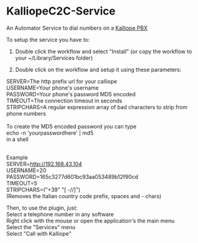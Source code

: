KalliopeC2C-Service
==================

An Automator Service to dial numbers on a <a href="http://www.kalliopepbx.com//">Kalliope PBX</a>

To setup the service you have to:<br>


1) Double click the workflow and select "Install" (or copy the workflow to your ~/Library/Services folder)

2) Double click on the workflow and setup it using these parameters:

SERVER=The http prefix url for your calliope<br>
USERNAME=Your phone's username<br>
PASSWORD=Your phone's password MD5 encoded<br>
TIMEOUT=The connection timeout in seconds<br>
STRIPCHARS=A regular expression array of bad characters to strip from phone numbers<br>
<br>
To create the MD5 encoded password you can type<br>
echo -n 'yourpasswordhere' |  md5<br>
in a shell<br>
<br>

Example<br>
SERVER=http://192.168.43.104<br>
USERNAME=20<br>
PASSWORD=165c3277d601bc93aa053489b12f90cd<br>
TIMEOUT=5<br>
STRIPCHARS=("+39" "[ -//]") <br>
(Removes the Italian country code prefix, spaces and - chars)

Then, to use the plugin, just:<br>
Select a telephone number in any software<br>
Right click with the mouse or open the application's the main menu<br>
Select the "Services" menu<br>
Select "Call with Kalliope"
